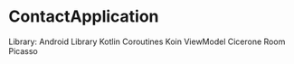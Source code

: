 # ContactApplication
Library:
Android Library
Kotlin Coroutines
Koin
ViewModel
Cicerone
Room
Picasso
